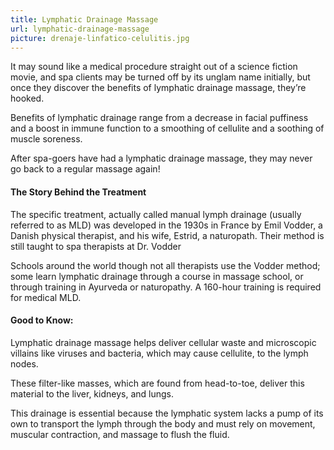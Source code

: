 ```yaml
---
title: Lymphatic Drainage Massage
url: lymphatic-drainage-massage
picture: drenaje-linfatico-celulitis.jpg
---
```


It may sound like a medical procedure straight out of a science fiction movie, and spa clients may be turned off by its unglam name initially, but once they discover the benefits of lymphatic drainage massage, they’re hooked.

Benefits of lymphatic drainage range from a decrease in facial puffiness and a boost in immune function to a smoothing of cellulite and a soothing of muscle soreness.

After spa-goers have had a lymphatic drainage massage, they may 
never go back to a regular massage again!

#### The Story Behind the Treatment

The specific treatment, actually called manual lymph drainage (usually referred to as MLD) was developed in the 1930s in France by Emil Vodder, a Danish physical therapist, and his wife, Estrid, a naturopath.
Their method is still taught to spa therapists at Dr. Vodder 

Schools around the world though not all therapists use the Vodder method; some learn lymphatic drainage through a course in massage school, or through training in Ayurveda or naturopathy.
A 160-hour training is required for medical MLD.

#### Good to Know:

Lymphatic drainage massage helps deliver cellular waste and microscopic villains like viruses and bacteria, which may cause cellulite, to the lymph nodes.

These filter-like masses, which are found from head-to-toe, deliver this material to the liver, kidneys, and lungs.

This drainage is essential because the lymphatic system lacks a pump of its own to transport the lymph through the body and must rely on movement, muscular contraction, and massage to flush the fluid.
